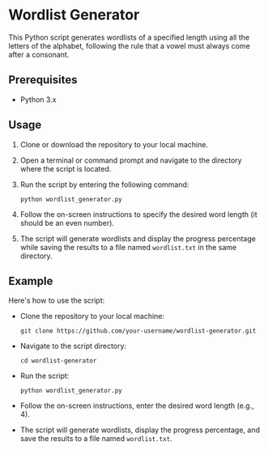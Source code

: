 
# Wordlist Generator

This Python script generates wordlists of a specified length using all the letters of the alphabet, following the rule that a vowel must always come after a consonant.

## Prerequisites

- Python 3.x

## Usage

1. Clone or download the repository to your local machine.

2. Open a terminal or command prompt and navigate to the directory where the script is located.

3. Run the script by entering the following command:

   ```
   python wordlist_generator.py
   ```

4. Follow the on-screen instructions to specify the desired word length (it should be an even number).

5. The script will generate wordlists and display the progress percentage while saving the results to a file named `wordlist.txt` in the same directory.

## Example

Here's how to use the script:

- Clone the repository to your local machine:

   ```
   git clone https://github.com/your-username/wordlist-generator.git
   ```

- Navigate to the script directory:

   ```
   cd wordlist-generator
   ```

- Run the script:

   ```
   python wordlist_generator.py
   ```

- Follow the on-screen instructions, enter the desired word length (e.g., 4).

- The script will generate wordlists, display the progress percentage, and save the results to a file named `wordlist.txt`.
